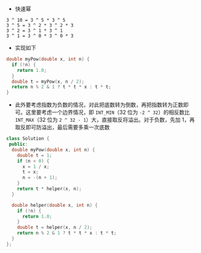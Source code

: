 * 快速幂

```
3 ^ 10 = 3 ^ 5 * 3 ^ 5
3 ^ 5 = 3 ^ 2 * 3 ^ 2 * 3
3 ^ 2 = 3 ^ 1 * 3 ^ 1
3 ^ 1 = 3 ^ 0 * 3 ^ 0 * 3
```

* 实现如下

```cpp
double myPow(double x, int n) {
  if (!n) {
    return 1.0;
  }
  double t = myPow(x, n / 2);
  return n % 2 & 1 ? t * t * x : t * t;
}
```

* 此外要考虑指数为负数的情况，对此把底数转为倒数，再把指数转为正数即可。这里要考虑一个边界情况，即 `INT_MIN`（32 位为 `-2 ^ 32`）的相反数比 `INT_MAX`（32 位为 `2 ^ 32 - 1`）大，直接取反将溢出。对于负数，先加 1，再取反即可防溢出，最后需要多乘一次底数

```cpp
class Solution {
 public:
  double myPow(double x, int n) {
    double t = 1;
    if (n < 0) {
      x = 1 / x;
      t = x;
      n = -(n + 1);
    }
    return t * helper(x, n);
  }

  double helper(double x, int n) {
    if (!n) {
      return 1.0;
    }
    double t = helper(x, n / 2);
    return n % 2 & 1 ? t * t * x : t * t;
  }
};
```
